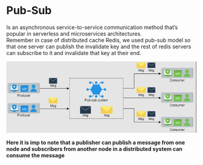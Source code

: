 # Pub-Sub

Is an asynchronous service-to-service communication method that’s popular in serverless and microservices architectures.  
Remember in case of distributed cache Redis, we used pub-sub model so that one server can publish the invalidate key and the rest of redis servers can subscribe to it and invalidate that key at their end.

![alt text](PNG/pub-sub.PNG "Title")

**Here it is imp to note that a publisher can publish a message from one node and subscribers from another node in a distributed system can consume the message**
